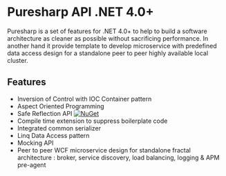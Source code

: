 # Puresharp API .NET 4.0+
Puresharp is a set of features for .NET 4.0+ to help to build a software architecture as cleaner as possible without sacrificing performance. In another hand it provide template to develop microservice with predefined data access design for a standalone peer to peer highly available local cluster.

## Features
- Inversion of Control with IOC Container pattern
- Aspect Oriented Programming
- Safe Reflection API [![NuGet](https://img.shields.io/nuget/v/puresharp.reflection.svg)](https://www.nuget.org/packages/Puresharp.Reflection)
- Compile time extension to suppress boilerplate code
- Integrated common serializer
- Linq Data Access pattern
- Mocking API
- Peer to peer WCF microservice design for standalone fractal architecture : broker, service discovery, load balancing, logging & APM pre-agent
